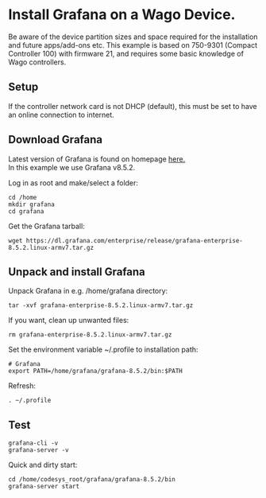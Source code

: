 # Install Grafana on a Wago Device.
Be aware of the device partition sizes and space required for the installation and future apps/add-ons etc.
This example is based on 750-9301 (Compact Controller 100) with firmware 21, and requires some basic knowledge of Wago controllers.

## Setup
If the controller network card is not DHCP (default), this must be set to have an online connection to internet.

## Download Grafana
Latest version of Grafana is found on homepage [here.](https://grafana.com/grafana/download?pg=get&plcmt=selfmanaged-box1-cta1&platform=arm) <br/>
In this example we use Grafana v8.5.2.

Log in as root and make/select a folder:
```
cd /home
mkdir grafana
cd grafana
```
Get the Grafana tarball: 
```
wget https://dl.grafana.com/enterprise/release/grafana-enterprise-8.5.2.linux-armv7.tar.gz
```

## Unpack and install Grafana

Unpack Grafana in e.g. /home/grafana directory:
```
tar -xvf grafana-enterprise-8.5.2.linux-armv7.tar.gz
```
If you want, clean up unwanted files:
```
rm grafana-enterprise-8.5.2.linux-armv7.tar.gz
```
Set the environment variable ~/.profile to installation path:
```
# Grafana
export PATH=/home/grafana/grafana-8.5.2/bin:$PATH
```
Refresh:
```
. ~/.profile
```
## Test
```
grafana-cli -v
grafana-server -v
```
Quick and dirty start:
```
cd /home/codesys_root/grafana/grafana-8.5.2/bin
grafana-server start
```



